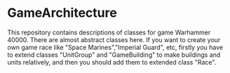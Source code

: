 # GameArchitecture
This repository contains descriptions of classes for game Warhammer 40000.
There are almost abstract classes here. If you want to create your own game race like "Space Marines","Imperial Guard", etc, firstly you have to extend classes "UnitGroup" and "GameBuilding" to make buildings and units relatively, and then you should add them to extended class "Race". 
